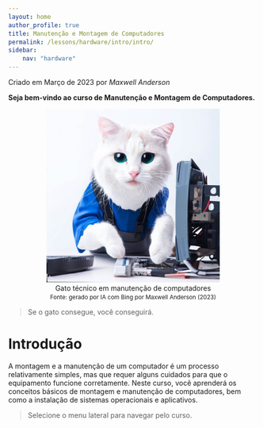 ```yaml
---
layout: home
author_profile: true
title: Manutenção e Montagem de Computadores
permalink: /lessons/hardware/intro/intro/ 
sidebar:
    nav: "hardware"
---
```

Criado em Março de 2023 por *Maxwell Anderson*

**Seja bem-vindo ao curso de Manutenção e Montagem de Computadores.**

<figure style="text-align:center">
    <img src="../../../../assets/images/gpt/cat_hardware2.jpg" width="350" alt="Gato estudando com óculos. Prompt: Create an image of a computer maintenance technician cat">
    <figcaption>Gato técnico em manutenção de computadores</figcaption>
    <small>Fonte: gerado por IA com Bing por Maxwell Anderson (2023)</small>
</figure>

> Se o gato consegue, você conseguirá.

# Introdução

A montagem e a manutenção de um computador é um processo relativamente simples, mas que requer alguns cuidados para que o equipamento funcione corretamente. Neste curso, você aprenderá os conceitos básicos de montagem e manutenção de computadores, bem como a instalação de sistemas operacionais e aplicativos.

> Selecione o menu lateral para navegar pelo curso.

